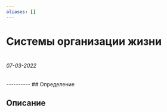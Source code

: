 ```yaml
---
aliases: []
---
```

# Системы организации жизни
#
<h6>07-03-2022</h6>
----------
## Определение

## Описание
